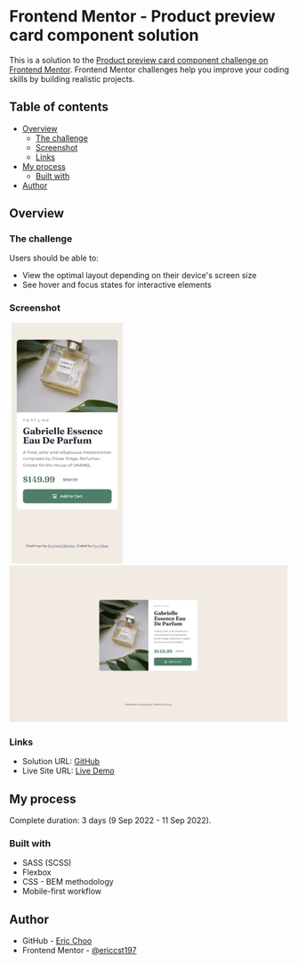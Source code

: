 # Frontend Mentor - Product preview card component solution

This is a solution to the [Product preview card component challenge on Frontend Mentor](https://www.frontendmentor.io/challenges/product-preview-card-component-GO7UmttRfa). Frontend Mentor challenges help you improve your coding skills by building realistic projects. 

## Table of contents

- [Overview](#overview)
  - [The challenge](#the-challenge)
  - [Screenshot](#screenshot)
  - [Links](#links)
- [My process](#my-process)
  - [Built with](#built-with)
- [Author](#author)

## Overview

### The challenge

Users should be able to:

- View the optimal layout depending on their device's screen size
- See hover and focus states for interactive elements

### Screenshot

&nbsp;<img src="./images/screenshot-mobile.png" width="200px"> &nbsp;&nbsp;
<img src="./images/screenshot-desktop.png" width="500px"> 

### Links

- Solution URL: [GitHub](https://github.com/ericcst197/product-preview-card-component)
- Live Site URL: [Live Demo](https://ericcst197.github.io/product-preview-card-component/)

## My process

Complete duration: 3 days (9 Sep 2022 - 11 Sep 2022).

### Built with

- SASS (SCSS)
- Flexbox
- CSS - BEM methodology
- Mobile-first workflow

## Author

- GitHub - [Eric Choo](https://github.com/ericcst197)
- Frontend Mentor - [@ericcst197](https://www.frontendmentor.io/profile/ericcst197)



